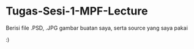 # Tugas-Sesi-1-MPF-Lecture
Berisi file .PSD, .JPG gambar buatan saya, serta source yang saya pakai

:)
